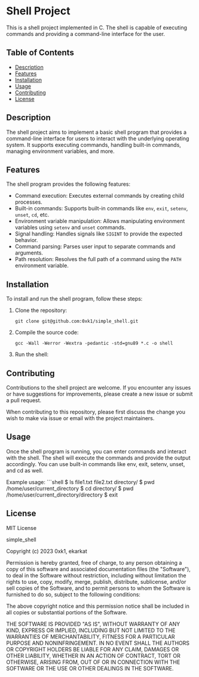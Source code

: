 # Shell Project

This is a shell project implemented in C. The shell is capable of executing commands and providing a command-line interface for the user.

## Table of Contents

- [Description](#description)
- [Features](#features)
- [Installation](#installation)
- [Usage](#usage)
- [Contributing](#contributing)
- [License](#license)

## Description

The shell project aims to implement a basic shell program that provides a command-line interface for users to interact with the underlying operating system. It supports executing commands, handling built-in commands, managing environment variables, and more.

## Features

The shell program provides the following features:

- Command execution: Executes external commands by creating child processes.
- Built-in commands: Supports built-in commands like `env`, `exit`, `setenv`, `unset`, `cd`, etc.
- Environment variable manipulation: Allows manipulating environment variables using `setenv` and `unset` commands.
- Signal handling: Handles signals like `SIGINT` to provide the expected behavior.
- Command parsing: Parses user input to separate commands and arguments.
- Path resolution: Resolves the full path of a command using the `PATH` environment variable.

## Installation

To install and run the shell program, follow these steps:

1. Clone the repository:

   ```shell
   git clone git@github.com:0xk1/simple_shell.git
2. Compile the source code:
    ```shell
    gcc -Wall -Werror -Wextra -pedantic -std=gnu89 *.c -o shell
3. Run the shell:

## Contributing

Contributions to the shell project are welcome. If you encounter any issues or have suggestions for improvements, please create a new issue or submit a pull request.

When contributing to this repository, please first discuss the change you wish to make via issue or email with the project maintainers.

## Usage

Once the shell program is running, you can enter commands and interact with the shell. The shell will execute the commands and provide the output accordingly. You can use built-in commands like env, exit, setenv, unset, and cd as well.

Example usage:
    ```shell
    $ ls
    file1.txt  file2.txt  directory/
    $ pwd
    /home/user/current_directory
    $ cd directory/
    $ pwd
    /home/user/current_directory/directory
    $ exit

## License

MIT License

simple_shell

Copyright (c) 2023 0xk1, ekarkat

Permission is hereby granted, free of charge, to any person obtaining a copy
of this software and associated documentation files (the "Software"), to deal
in the Software without restriction, including without limitation the rights
to use, copy, modify, merge, publish, distribute, sublicense, and/or sell
copies of the Software, and to permit persons to whom the Software is
furnished to do so, subject to the following conditions:

The above copyright notice and this permission notice shall be included in all
copies or substantial portions of the Software.

THE SOFTWARE IS PROVIDED "AS IS", WITHOUT WARRANTY OF ANY KIND, EXPRESS OR
IMPLIED, INCLUDING BUT NOT LIMITED TO THE WARRANTIES OF MERCHANTABILITY,
FITNESS FOR A PARTICULAR PURPOSE AND NONINFRINGEMENT. IN NO EVENT SHALL THE
AUTHORS OR COPYRIGHT HOLDERS BE LIABLE FOR ANY CLAIM, DAMAGES OR OTHER
LIABILITY, WHETHER IN AN ACTION OF CONTRACT, TORT OR OTHERWISE, ARISING FROM,
OUT OF OR IN CONNECTION WITH THE SOFTWARE OR THE USE OR OTHER DEALINGS IN THE
SOFTWARE.